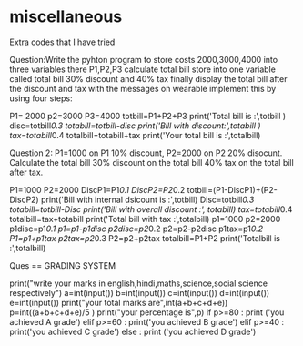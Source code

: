 # miscellaneous
Extra codes that I have tried

Question:Write the pyhton program to store costs 2000,3000,4000 into three variables there P1,P2,P3 calculate total bill store
into one variable called total bill 30% discount and 40% tax finally display the total bill after the discount and tax with the messages on wearable
implement this by using four steps:

 P1= 2000
 p2=3000
 P3=4000
 totbill=P1+P2+P3
 print('Total bill is :',totbill )
 disc=totbill*0.3
 totabill=totbill-disc
 print('Bill with discount:',totabill )
 tax=totabill*0.4
 totalbill=totabill+tax
 print('Your total bill is :',totalbill)


 Question 2:
 P1=1000 on P1 10% discount, P2=2000 on P2 20% disocunt. Calculate the total bill 30% discount on the total bill 40% tax on the total bill after tax.
 
P1=1000
P2=2000
DiscP1=P1*0.1
DiscP2=P2*0.2
totbill=(P1-DiscP1)+(P2-DiscP2)
print('Bill with internal dsicount is :',totbill)
Disc=totbill*0.3
totabill=totbill-Disc
print('Bill with overall discount :', totabill)
tax=totabill*0.4
totalbill=tax+totabill
print('Total bill with tax :',totalbill)
p1=1000
p2=2000
p1disc=p1*0.1
p1=p1-p1disc
p2disc=p2*0.2
p2=p2-p2disc
p1tax=p1*0.2
P1=p1+p1tax
p2tax=p2*0.3
P2=p2+p2tax
totalbill=P1+P2
print('Totalbill is :',totalbill)

Ques == GRADING SYSTEM

print("write your marks in english,hindi,maths,science,social science respectively")
a=int(input())
b=int(input())
c=int(input())
d=int(input())
e=int(input())
print("your total marks are",int(a+b+c+d+e))
p=int((a+b+c+d+e)/5 )
print("your percentage is",p)
if p>=80 : print ('you achieved A grade')
elif p>=60 : print('you achieved B grade')
elif p>=40 : print('you achieved C grade')
else  : print ('you achieved D grade')

